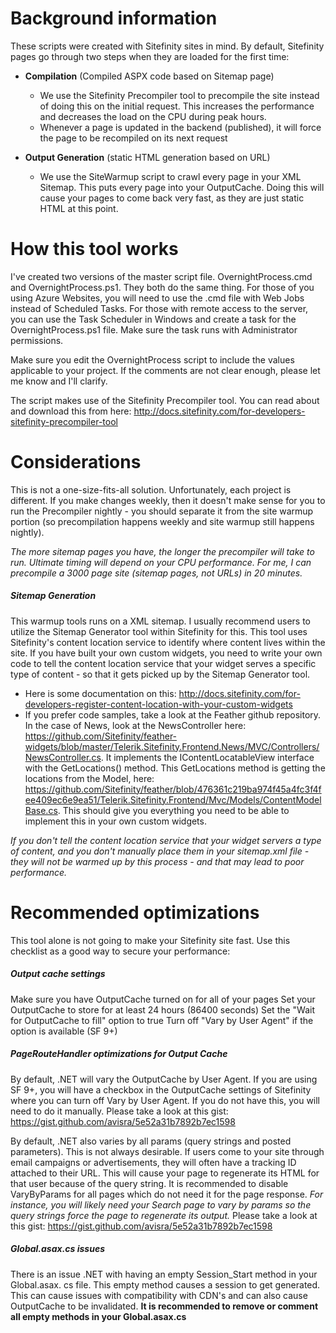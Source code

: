 # Background information

These scripts were created with Sitefinity sites in mind. By default, Sitefinity pages go through two steps when they are loaded for the first time:

* **Compilation** (Compiled ASPX code based on Sitemap page)
    * We use the Sitefinity Precompiler tool to precompile the site instead of doing this on the initial request. This increases the performance and decreases the load on the CPU during peak hours.
    * Whenever a page is updated in the backend (published), it will force the page to be recompiled on its next request
    
* **Output Generation** (static HTML generation based on URL)
    * We use the SiteWarmup script to crawl every page in your XML Sitemap. This puts every page into your OutputCache. Doing this will cause your pages to come back very fast, as they are just static HTML at this point.

# How this tool works

I've created two versions of the master script file. OvernightProcess.cmd and OvernightProcess.ps1. They both do the same thing. For those of you using Azure Websites, you will need to use the .cmd file with Web Jobs instead of Scheduled Tasks. For those with remote access to the server, you can use the Task Scheduler in Windows and create a task for the OvernightProcess.ps1 file. Make sure the task runs with Administrator permissions.

Make sure you edit the OvernightProcess script to include the values applicable to your project. If the comments are not clear enough, please let me know and I'll clarify.

The script makes use of the Sitefinity Precompiler tool. You can read about and download this from here: http://docs.sitefinity.com/for-developers-sitefinity-precompiler-tool

# Considerations

This is not a one-size-fits-all solution. Unfortunately, each project is different. If you make changes weekly, then it doesn't make sense for you to run the Precompiler nightly - you should separate it from the site warmup portion (so precompilation happens weekly and site warmup still happens nightly).

*The more sitemap pages you have, the longer the precompiler will take to run. Ultimate timing will depend on your CPU performance. For me, I can precompile a 3000 page site (sitemap pages, not URLs) in 20 minutes.*

##### Sitemap Generation

This warmup tools runs on a XML sitemap. I usually recommend users to utilize the Sitemap Generator tool within Sitefinity for this. This tool uses Sitefinity's content location service to identify where content lives within the site. If you have built your own custom widgets, you need to write your own code to tell the content location service that your widget serves a specific type of content - so that it gets picked up by the Sitemap Generator tool. 

* Here is some documentation on this: http://docs.sitefinity.com/for-developers-register-content-location-with-your-custom-widgets
* If you prefer code samples, take a look at the Feather github repository. In the case of News, look at the NewsController here: https://github.com/Sitefinity/feather-widgets/blob/master/Telerik.Sitefinity.Frontend.News/MVC/Controllers/NewsController.cs. It implements the IContentLocatableView interface with the GetLocations() method. This GetLocations method is getting the locations from the Model, here: https://github.com/Sitefinity/feather/blob/476361c219ba974f45a4fc3f4fee409ec6e9ea51/Telerik.Sitefinity.Frontend/Mvc/Models/ContentModelBase.cs. This should give you everything you need to be able to implement this in your own custom widgets.

*If you don't tell the content location service that your widget servers a type of content, and you don't manually place them in your sitemap.xml file - they will not be warmed up by this process - and that may lead to poor performance.*

# Recommended optimizations

This tool alone is not going to make your Sitefinity site fast. Use this checklist as a good way to secure your performance:

##### Output cache settings

Make sure you have OutputCache turned on for all of your pages
Set your OutputCache to store for at least 24 hours (86400 seconds)
Set the "Wait for OutputCache to fill" option to true
Turn off "Vary by User Agent" if the option is available (SF 9+)

##### PageRouteHandler optimizations for Output Cache

By default, .NET will vary the OutputCache by User Agent. If you are using SF 9+, you will have a checkbox in the OutputCache settings of Sitefinity where you can turn off Vary by User Agent. If you do not have this, you will need to do it manually. Please take a look at this gist: https://gist.github.com/avisra/5e52a31b7892b7ec1598

By default, .NET also varies by all params (query strings and posted parameters). This is not always desirable. If users come to your site through email campaigns or advertisements, they will often have a tracking ID attached to their URL. This will cause your page to regenerate its HTML for that user because of the query string. It is recommended to disable VaryByParams for all pages which do not need it for the page response. *For instance, you will likely need your Search page to vary by params so the query strings force the page to regenerate its output.* Please take a look at this gist: https://gist.github.com/avisra/5e52a31b7892b7ec1598

##### Global.asax.cs issues

There is an issue .NET with having an empty Session_Start method in your Global.asax. cs file. This empty method causes a session to get generated. This can cause issues with compatibility with CDN's and can also cause OutputCache to be invalidated. **It is recommended to remove or comment all empty methods in your Global.asax.cs**
